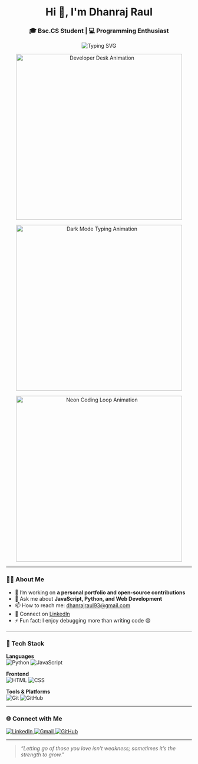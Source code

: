 <h1 align="center">Hi 👋, I'm Dhanraj Raul</h1>
<h3 align="center">🎓 Bsc.CS Student | 💻 Programming Enthusiast</h3>

<p align="center">
  <img src="https://readme-typing-svg.herokuapp.com?font=Fira+Code&weight=500&size=22&pause=1000&color=0FF7EC&center=true&vCenter=true&width=435&lines=Code.+Learn.+Build.+Repeat.;Welcome+to+my+GitHub+Profile!" alt="Typing SVG" />
</p>

<!-- 🧑‍💻 Coding Animations Start -->

<p align="center">
  <img src="https://media.giphy.com/media/qgQUggAC3Pfv687qPC/giphy.gif" width="450" alt="Developer Desk Animation" />
</p>

<p align="center">
  <img src="https://media.giphy.com/media/ZVik7pBtu9dNS/giphy.gif" width="450" alt="Dark Mode Typing Animation" />
</p>

<p align="center">
  <img src="https://media.giphy.com/media/3o7TKtnuHOHHUjR38Y/giphy.gif" width="450" alt="Neon Coding Loop Animation" />
</p>

<!-- 🧑‍💻 Coding Animations End -->

---

### 🧑‍💻 About Me

- 🔭 I’m working on **a personal portfolio and open-source contributions**
- 💬 Ask me about **JavaScript, Python, and Web Development**
- 📫 How to reach me: [dhanrajraul93@gmail.com](mailto:dhanrajraul93@gmail.com)  
- 🔗 Connect on [LinkedIn](https://www.linkedin.com/in/dhanraj-raul-33b5b1378)
- ⚡ Fun fact: I enjoy debugging more than writing code 😄

---

### 🔧 Tech Stack

**Languages**  
![Python](https://img.shields.io/badge/Python-3776AB?style=for-the-badge&logo=python&logoColor=white)
![JavaScript](https://img.shields.io/badge/JavaScript-F7DF1E?style=for-the-badge&logo=javascript&logoColor=black)

**Frontend**  
![HTML](https://img.shields.io/badge/HTML5-E34F26?style=for-the-badge&logo=html5&logoColor=white)
![CSS](https://img.shields.io/badge/CSS3-1572B6?style=for-the-badge&logo=css3&logoColor=white)

**Tools & Platforms**  
![Git](https://img.shields.io/badge/Git-F05032?style=for-the-badge&logo=git&logoColor=white)
![GitHub](https://img.shields.io/badge/GitHub-181717?style=for-the-badge&logo=github&logoColor=white)

---

### 🌐 Connect with Me

<p align="left">
  <a href="https://www.linkedin.com/in/dhanraj-raul-33b5b1378" target="_blank">
    <img src="https://img.shields.io/badge/LinkedIn-blue?style=for-the-badge&logo=linkedin&logoColor=white" alt="LinkedIn"/>
  </a>
  <a href="mailto:dhanrajraul93@gmail.com" target="_blank">
    <img src="https://img.shields.io/badge/Gmail-D14836?style=for-the-badge&logo=gmail&logoColor=white" alt="Gmail"/>
  </a>
  <a href="https://github.com/Dhanraj-Html" target="_blank">
    <img src="https://img.shields.io/badge/GitHub-100000?style=for-the-badge&logo=github&logoColor=white" alt="GitHub"/>
  </a>
</p>

---

> _“Letting go of those you love isn’t weakness; sometimes it’s the strength to grow.”_
